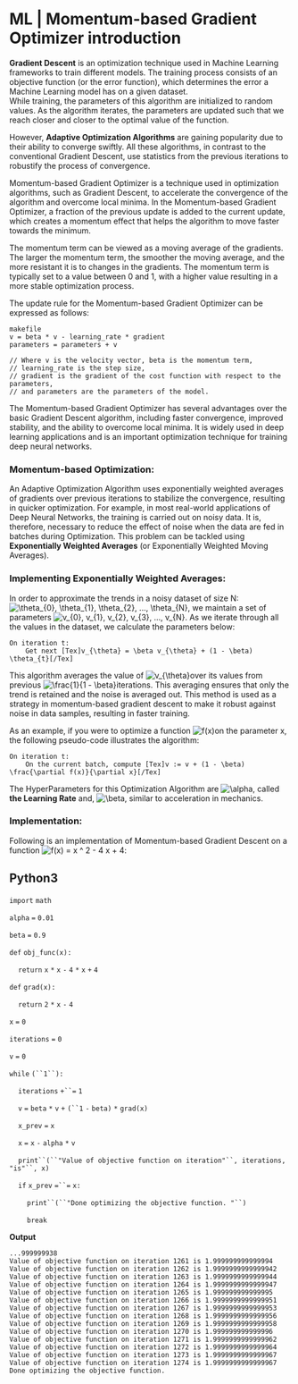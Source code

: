 ﻿# ML | Momentum-based Gradient Optimizer introduction

**Gradient Descent** is an optimization technique used in Machine Learning frameworks to train different models. The training process consists of an objective function (or the error function), which determines the error a Machine Learning model has on a given dataset.   
While training, the parameters of this algorithm are initialized to random values. As the algorithm iterates, the parameters are updated such that we reach closer and closer to the optimal value of the function.

However, **Adaptive Optimization Algorithms** are gaining popularity due to their ability to converge swiftly. All these algorithms, in contrast to the conventional Gradient Descent, use statistics from the previous iterations to robustify the process of convergence.

Momentum-based Gradient Optimizer is a technique used in optimization algorithms, such as Gradient Descent, to accelerate the convergence of the algorithm and overcome local minima. In the Momentum-based Gradient Optimizer, a fraction of the previous update is added to the current update, which creates a momentum effect that helps the algorithm to move faster towards the minimum.

The momentum term can be viewed as a moving average of the gradients. The larger the momentum term, the smoother the moving average, and the more resistant it is to changes in the gradients. The momentum term is typically set to a value between 0 and 1, with a higher value resulting in a more stable optimization process.

The update rule for the Momentum-based Gradient Optimizer can be expressed as follows:

```
makefile
v = beta * v - learning_rate * gradient
parameters = parameters + v

// Where v is the velocity vector, beta is the momentum term, 
// learning_rate is the step size, 
// gradient is the gradient of the cost function with respect to the parameters, 
// and parameters are the parameters of the model.
```


The Momentum-based Gradient Optimizer has several advantages over the basic Gradient Descent algorithm, including faster convergence, improved stability, and the ability to overcome local minima. It is widely used in deep learning applications and is an important optimization technique for training deep neural networks.

### Momentum-based Optimization:

An Adaptive Optimization Algorithm uses exponentially weighted averages of gradients over previous iterations to stabilize the convergence, resulting in quicker optimization. For example, in most real-world applications of Deep Neural Networks, the training is carried out on noisy data. It is, therefore, necessary to reduce the effect of noise when the data are fed in batches during Optimization. This problem can be tackled using **Exponentially Weighted Averages** (or Exponentially Weighted Moving Averages).

### **Implementing Exponentially Weighted Averages:** 

In order to approximate the trends in a noisy dataset of size N:   
![\theta_{0}, \theta_{1}, \theta_{2}, ..., \theta_{N}    ](https://www.geeksforgeeks.org/wp-content/ql-cache/quicklatex.com-1fda9b40b1314391fd636ff7439a83b1_l3.png "Rendered by QuickLaTeX.com"), we maintain a set of parameters ![v_{0}, v_{1}, v_{2}, v_{3}, ..., v_{N}    ](https://www.geeksforgeeks.org/wp-content/ql-cache/quicklatex.com-d09e0c45da57fb3cdb242a01900729ca_l3.png "Rendered by QuickLaTeX.com"). As we iterate through all the values in the dataset, we calculate the parameters below: 

```
On iteration t:
    Get next [Tex]v_{\theta} = \beta v_{\theta} + (1 - \beta) \theta_{t}[/Tex]
```


This algorithm averages the value of ![v_{\theta}    ](https://www.geeksforgeeks.org/wp-content/ql-cache/quicklatex.com-988e9097746782a98f0de1328bd6815b_l3.png "Rendered by QuickLaTeX.com")over its values from previous ![\frac{1}{1 - \beta}    ](https://www.geeksforgeeks.org/wp-content/ql-cache/quicklatex.com-8c4dc56b3172409086e4659b62148b40_l3.png "Rendered by QuickLaTeX.com")iterations. This averaging ensures that only the trend is retained and the noise is averaged out. This method is used as a strategy in momentum-based gradient descent to make it robust against noise in data samples, resulting in faster training.

As an example, if you were to optimize a function ![f(x)    ](https://www.geeksforgeeks.org/wp-content/ql-cache/quicklatex.com-364033908bde61e1dad546e024807f91_l3.png "Rendered by QuickLaTeX.com")on the parameter x, the following pseudo-code illustrates the algorithm:

```
On iteration t:
    On the current batch, compute [Tex]v := v + (1 - \beta) \frac{\partial f(x)}{\partial x}[/Tex]
```


The HyperParameters for this Optimization Algorithm are ![\alpha    ](https://www.geeksforgeeks.org/wp-content/ql-cache/quicklatex.com-6cc4dd4d326da1016619c25678b74c31_l3.png "Rendered by QuickLaTeX.com"), called **the Learning Rate** and, ![\beta    ](https://www.geeksforgeeks.org/wp-content/ql-cache/quicklatex.com-28a13b266dfc46e8eb0a643368f23e7e_l3.png "Rendered by QuickLaTeX.com"), similar to acceleration in mechanics.

### Implementation:

Following is an implementation of Momentum-based Gradient Descent on a function ![f(x) = x ^ 2 - 4 x + 4    ](https://www.geeksforgeeks.org/wp-content/ql-cache/quicklatex.com-b4f70dc12dde89517920f4e1de70b46a_l3.png "Rendered by QuickLaTeX.com"):  

Python3
-------

`import` `math`

`alpha` `=` `0.01`

`beta` `=` `0.9`

`def` `obj_func(x):`

    `return` `x` `*` `x` `-` `4` `*` `x` `+` `4`

`def` `grad(x):`

    `return` `2` `*` `x` `-` `4`

`x` `=` `0`

`iterations` `=` `0`

`v` `=` `0`

`while` `(``1``):`

    `iterations` `+``=` `1`

    `v` `=` `beta` `*` `v` `+` `(``1` `-` `beta)` `*` `grad(x)`

    `x_prev` `=` `x`

    `x` `=` `x` `-` `alpha` `*` `v`

    `print``(``"Value of objective function on iteration"``, iterations,` `"is"``, x)`

    `if` `x_prev` `=``=` `x:`

        `print``(``"Done optimizing the objective function. "``)`

        `break`

**Output**

```
...999999938
Value of objective function on iteration 1261 is 1.999999999999994
Value of objective function on iteration 1262 is 1.9999999999999942
Value of objective function on iteration 1263 is 1.9999999999999944
Value of objective function on iteration 1264 is 1.9999999999999947
Value of objective function on iteration 1265 is 1.999999999999995
Value of objective function on iteration 1266 is 1.9999999999999951
Value of objective function on iteration 1267 is 1.9999999999999953
Value of objective function on iteration 1268 is 1.9999999999999956
Value of objective function on iteration 1269 is 1.9999999999999958
Value of objective function on iteration 1270 is 1.999999999999996
Value of objective function on iteration 1271 is 1.9999999999999962
Value of objective function on iteration 1272 is 1.9999999999999964
Value of objective function on iteration 1273 is 1.9999999999999967
Value of objective function on iteration 1274 is 1.9999999999999967
Done optimizing the objective function. 

```
